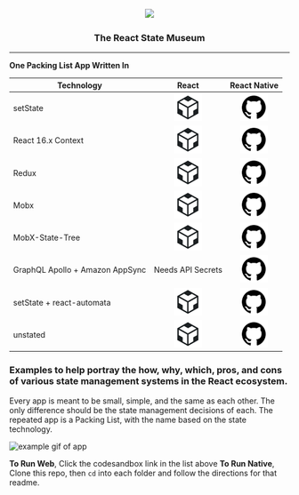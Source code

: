 <p align="center">
  <img src="https://github.com/GantMan/ReactStateMuseum/blob/master/_art/rs_small.png?raw=true" width="300" />
  <h3 align="center">The React State Museum</h3> 
  <hr/>
</p>

**One Packing List App Written In**

|           Technology            |                                                   React                                                    |                                        React Native                                         |
| ------------------------------- | :--------------------------------------------------------------------------------------------------------: | :-----------------------------------------------------------------------------------------: |
| setState                        |    [![Sandbox Icon](./_art/csb.png)](https://codesandbox.io/s/github/GantMan/ReactStateMuseum/tree/master/React/setState)     | [![GitHub Icon](./_art/octo.png)](https://github.com/GantMan/ReactStateMuseum/tree/master/ReactNative/setState) |
| React 16.x Context              |     [![Sandbox Icon](./_art/csb.png)](https://codesandbox.io/s/github/GantMan/ReactStateMuseum/tree/master/React/context)     | [![GitHub Icon](./_art/octo.png)](https://github.com/GantMan/ReactStateMuseum/tree/master/ReactNative/Context)  |
| Redux                           |      [![Sandbox Icon](./_art/csb.png)](https://codesandbox.io/s/github/GantMan/ReactStateMuseum/tree/master/React/redux)      |  [![GitHub Icon](./_art/octo.png)](https://github.com/GantMan/ReactStateMuseum/tree/master/ReactNative/Redux)   |
| Mobx                            |      [![Sandbox Icon](./_art/csb.png)](https://codesandbox.io/s/github/GantMan/ReactStateMuseum/tree/master/React/mobx)       |   [![GitHub Icon](./_art/octo.png)](https://github.com/GantMan/ReactStateMuseum/tree/master/ReactNative/MobX)   |
| MobX-State-Tree                 | [![Sandbox Icon](./_art/csb.png)](https://codesandbox.io/s/github/GantMan/ReactStateMuseum/tree/master/React/mobx-state-tree) |   [![GitHub Icon](./_art/octo.png)](https://github.com/GantMan/ReactStateMuseum/ReactNative/MobX)    |
| GraphQL Apollo + Amazon AppSync |                                             Needs API Secrets                                              | [![GitHub Icon](./_art/octo.png)](https://github.com/GantMan/ReactStateMuseum/tree/master/ReactNative/AppSync)  |
| setState + react-automata       | [![Sandbox Icon](./_art/csb.png)](https://codesandbox.io/s/github/GantMan/ReactStateMuseum/tree/master/React/react-automata)  |    [![GitHub Icon](./_art/octo.png)](https://github.com/GantMan/ReactStateMuseum/tree/master/ReactAutomata)     |
| unstated                        |    [![Sandbox Icon](./_art/csb.png)](https://codesandbox.io/s/github/GantMan/ReactStateMuseum/tree/master/React/unstated)     |                                           [![GitHub Icon](./_art/octo.png)](https://github.com/GantMan/ReactStateMuseum/tree/master/ReactNative/Unstated)                                          |


### Examples to help portray the how, why, which, pros, and cons of various state management systems in the React ecosystem.

Every app is meant to be small, simple, and the same as each other.  The only difference should be the state management decisions of each.  The repeated app is a Packing List, with the name based on the state technology.

![example gif of app](https://github.com/GantMan/ReactStateMuseum/blob/master/_art/museum.gif?raw=true)

**To Run Web**, Click the codesandbox link in the list above
**To Run Native**, Clone this repo, then `cd` into each folder and follow the directions for that readme.

